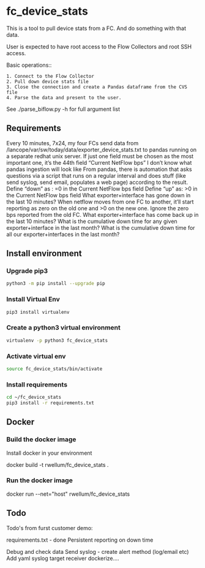 # fc_device_stats

This is a tool to pull device stats from a FC. And do something with that data.

User is expected to have root access to the Flow Collectors and root SSH
access.

Basic operations::

    1. Connect to the Flow Collector
    2. Pull down device stats file
    3. Close the connection and create a Pandas dataframe from the CVS file
    4. Parse the data and present to the user.

See ./parse_biflow.py -h for full argument list

## Requirements

Every 10 minutes, 7x24, my four FCs send data from /lancope/var/sw/today/data/exporter_device_stats.txt  to pandas running on a separate redhat unix server.
If just one field must be chosen as the most important one, it’s the 44th field “Current NetFlow bps”
I don’t know what pandas ingestion will look like
From pandas, there is automation that asks questions via a script that runs on a regular interval and does stuff (like send syslog, send email, populates a web page) according to the result.
Define “down” as : =0 in the Current NetFlow bps field
Define “up” as: >0 in the Current NetFlow bps field
What exporter+interface has gone down in the last 10 minutes?
When netflow moves from one FC to another, it’ll start reporting as zero on the old one and >0 on the new one. Ignore the zero bps reported from the old FC.
What exporter+interface has come back up in the last 10 minutes?
What is the cumulative down time for any given exporter+interface in the last month?
What is the cumulative down time for all our exporter+interfaces in the last month?

## Install environment

### Upgrade pip3

```bash
python3 -m pip install --upgrade pip
```

### Install Virtual Env

```bash
pip3 install virtualenv
```

### Create a python3 virtual environment

```bash
virtualenv -p python3 fc_device_stats
```

### Activate virtual env

```bash
source fc_device_stats/bin/activate
```

### Install requirements

```bash
cd ~/fc_device_stats
pip3 install -r requirements.txt
```

## Docker

### Build the docker image

Install docker in your environment

docker build -t rwellum/fc_device_stats .

### Run the docker image

docker run --net="host" rwellum/fc_device_stats

## Todo

Todo's from furst customer demo:

requirements.txt - done
Persistent reporting on down time

Debug and check data
Send syslog - create alert method (log/email etc)
Add yaml syslog target receiver
dockerize....
